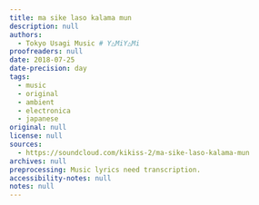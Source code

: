 ```yaml
---
title: ma sike laso kalama mun
description: null
authors:
  - Tokyo Usagi Music # Y△MiY△Mi
proofreaders: null
date: 2018-07-25
date-precision: day
tags:
  - music
  - original
  - ambient
  - electronica
  - japanese
original: null
license: null
sources:
  - https://soundcloud.com/kikiss-2/ma-sike-laso-kalama-mun
archives: null
preprocessing: Music lyrics need transcription.
accessibility-notes: null
notes: null
---
```

